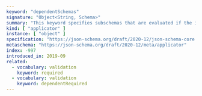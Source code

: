 ```yaml
---
keyword: "dependentSchemas"
signature: "Object<String, Schema>"
summary: "This keyword specifies subschemas that are evaluated if the instance is an object and contains a certain property."
kind: [ "applicator" ]
instance: [ "object" ]
specification: "https://json-schema.org/draft/2020-12/json-schema-core.html#section-10.2.2.4"
metaschema: "https://json-schema.org/draft/2020-12/meta/applicator"
index: -997
introduced_in: 2019-09
related:
  - vocabulary: validation
    keyword: required
  - vocabulary: validation
    keyword: dependentRequired
---
```


